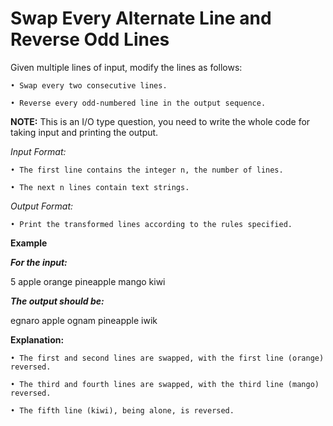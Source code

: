 # Swap Every Alternate Line and Reverse Odd Lines
Given multiple lines of input, modify the lines as follows:

    • Swap every two consecutive lines.

    • Reverse every odd-numbered line in the output sequence.

**NOTE:** This is an I/O type question, you need to write the whole code for taking input and printing the output.

*Input Format:*

    • The first line contains the integer n, the number of lines.

    • The next n lines contain text strings.

*Output Format:*

    • Print the transformed lines according to the rules specified.

**Example**

***For the input:***

5
apple
orange
pineapple
mango
kiwi

***The output should be:***

egnaro
apple
ognam
pineapple
iwik

**Explanation:**

    • The first and second lines are swapped, with the first line (orange) reversed.

    • The third and fourth lines are swapped, with the third line (mango) reversed.

    • The fifth line (kiwi), being alone, is reversed.